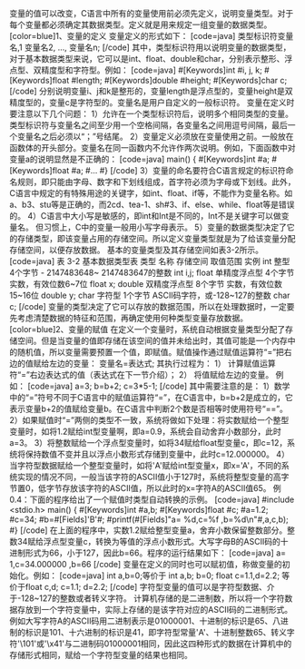 变量的值可以改变，C语言中所有的变量使用前必须先定义，说明变量类型。对于每个变量都必须确定其数据类型。定义就是用来规定一组变量的数据类型。
[color=blue]1、变量的定义
变量定义的形式如下：
[code=java]
类型标识符变量名,1 变量名2, …, 变量名n;
[/code]
其中，类型标识符用以说明变量的数据类型，对于基本数据类型来说，它可以是int、float、double和char，分别表示整形、浮点型、双精度型和字符型。例如：
[code=java]
#[Keywords]int #i, j, k;
#[Keywords]float #length;
#[Keywords]double #height;
#[Keywords]char c;
[/code]
分别说明变量i、j和k是整形的，变量length是浮点型的，变量height是双精度型的，变量c是字符型的。变量名是用户自定义的一般标识符。
变量在定义时要注意以下几个问题：
1）允许在一个类型标识符后，说明多个相同类型的变量。类型标识符与变量名之间至少用一个空格间隔，各变量名之间用逗号间隔，最后一个变量名之后必须以“；”号结尾。
2）变量定义必须放在变量使用之前。一般放在函数体的开头部分。变量名在同一函数内不允许作两次说明。例如，下面函数中对变量a的说明显然是不正确的：
[code=java]
main()
{
	#[Keywords]int #a;
	#[Keywords]float #a;
	#…
#}
[/code]
3）变量的命名要符合C语言规定的标识符命名规则，即只能由字母、数字和下划线组成，首字符必须为字母或下划线。此外，C语言中规定的有特殊用途的关键字，如int、float、if等，不能作为变量名称。如a、b3、stu等是正确的，而2cd、tea-1、sh#3、if、else、while、float等是错误的。
4）C语言中大小写是敏感的，即int和Int是不同的，Int不是关键字可以做变量名。
但习惯上，C中的变量一般用小写字母表示。
5）变量的数据类型决定了它的存储类型，即该变量占用的存储空间。所以定义变量类型就是为了给该变量分配存储空间，以便存放数据。
基本的变量类型及其存储空间如表3-2所示。
[code=java]
表 3-2 基本数据类型表
类型	名称	存储空间	取值范围						实例
int		整型	4个字节		- 2147483648~ 2147483647的整数	int i,j;
float	单精度浮点型	4个字节	实数，有效位数6~7位			float x;
double	双精度浮点型	8个字节	实数，有效位数15~16位		double y;
char	字符型	1个字节	ASCII码字符，或-128~127的整数		char c;
[/code]
变量的类型决定了它可以存放的数据范围，所以在处理数据时，一定要先考虑清楚数据的特征和范围，再确定使用何种类型变量存放数据。
[color=blue]2、变量的赋值
在定义一个变量时，系统自动根据变量类型分配了存储空间。但是当变量的值即存储在该空间的值并未给出时，其值可能是一个内存中的随机值，所以变量需要预置一个值，即赋值。赋值操作通过赋值运算符“=”把右边的值赋给左边的变量：
变量名=表达式;
其执行过程为：
1） 计算赋值运算符“=”右边表达式的值（表达式在下一节介绍）；
2） 将值赋给左边的变量。
例如：
[code=java]
a=3; b=b+2; c=3*5-1;
[/code]
其中需要注意的是：
1）数学中的“=”符号不同于C语言中的赋值运算符“=”，在C语言中，b=b+2是成立的，它表示变量b+2的值赋给变量b。在C语言中判断2个数是否相等时使用符号“==”。
2）如果赋值时“=”两侧的类型不一致，系统将做如下处理：将实数赋给一个整型变量时，如将1.2赋给int型变量啊，即a=0.9，系统会自动舍弃小数部分，此时a=3。
3）将整数赋给一个浮点型变量时，如将34赋给float型变量c，即c=12，系统将保持数值不变并且以浮点小数形式存储到变量中，此时c=12.000000。
4）当字符型数据赋给一个整型变量时，如将'A'赋给int型变量x，即x='A'，不同的系统实现的情况不同，一般当该字符的ASCII值小于127时，系统将整型变量的高字节置0，低字节存放该字符的ASCII值，所以此时的x=字符A的ASCII值65。
例0.4：下面的程序给出了一个赋值时类型自动转换的示例。
[code=java]
#include <stdio.h>
main()
{
	#[Keywords]int #a,b;
	#[Keywords]float #c;
	#a=1.2;
	#c=34;
	#b=#[Fields]'B'#;
	#printf(#[Fields]"a= %d,c=%f ,b=%d\n"#,a,c,b);
#}
[/code]
在上面的程序中，实数1.2赋给整型变量a，舍弃小数保留整数部分。整数34赋给浮点型变量c，转换为等值的浮点小数形式。大写字母B的ASCII码的十进制形式为66，小于127，因此b=66。程序的运行结果如下：
[code=java]
a= 1,c=34.000000 ,b=66
[/code]
变量在定义的同时也可以赋初值，称做变量的初始化。例如：
[code=java]
int a,b=0;等价于 int a,b; b=0;
float c=1.1,d=2.2; 等价于float c,d; c=1.1; d=2.2;
[/code]
字符型变量的值可以是字符型数据、介于-128~127的整数或者转义字符。
计算机存储的是二进制数，所以将一个字符数据存放到一个字符变量中，实际上存储的是该字符对应的ASCII码的二进制形式。例如大写字符A的ASCII码用二进制表示是01000001、十进制的标识是65、八进制的标识是101、十六进制的标识是41，即字符型常量'A'、十进制整数65、转义字符'\101'或'\x41'与二进制码01000001相同，因此这四种形式的数据在计算机中的存储形式相同，赋给一个字符型变量的结果也相同。